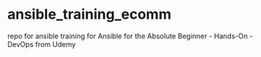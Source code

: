 # ansible_training_ecomm
repo for ansible training
for Ansible for the Absolute Beginner - Hands-On - DevOps from Udemy
